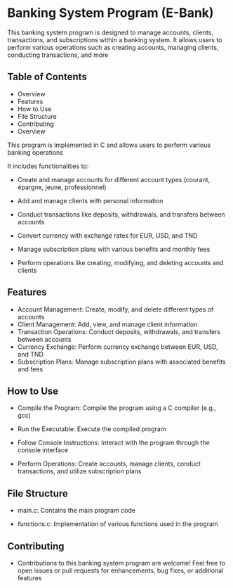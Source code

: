 # Banking System Program  (E-Bank)

This banking system program is designed to manage accounts, clients, transactions, and subscriptions within a banking system. It allows users to perform various operations such as creating accounts, managing clients, conducting transactions, and more

## Table of Contents
- Overview
- Features
- How to Use
- File Structure
- Contributing
- Overview

This program is implemented in C and allows users to perform various banking operations

It includes functionalities to:

- Create and manage accounts for different account types (courant, épargne, jeune, professionnel)

- Add and manage clients with personal information

- Conduct transactions like deposits, withdrawals, and transfers between accounts

- Convert currency with exchange rates for EUR, USD, and TND

- Manage subscription plans with various benefits and monthly fees

- Perform operations like creating, modifying, and deleting accounts and clients

## Features

- Account Management: Create, modify, and delete different types of accounts
- Client Management: Add, view, and manage client information
- Transaction Operations: Conduct deposits, withdrawals, and transfers between accounts
- Currency Exchange: Perform currency exchange between EUR, USD, and TND
- Subscription Plans: Manage subscription plans with associated benefits and fees
  
## How to Use

- Compile the Program: Compile the program using a C compiler (e.g., gcc)

- Run the Executable: Execute the compiled program

- Follow Console Instructions: Interact with the program through the console interface

- Perform Operations: Create accounts, manage clients, conduct transactions, and utilize subscription plans

## File Structure

- main.c: Contains the main program code

- functions.c: Implementation of various functions used in the program

## Contributing

- Contributions to this banking system program are welcome! Feel free to open issues or pull requests for enhancements, bug fixes, or additional features
